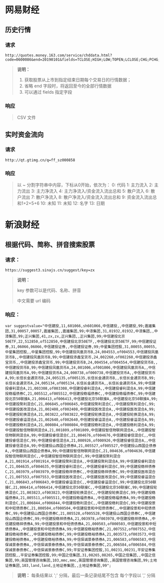 # 网易财经

## 历史行情

### 请求

```
http://quotes.money.163.com/service/chddata.html?code=0600086&end=20190101&fields=TCLOSE;HIGH;LOW;TOPEN;LCLOSE;CHG;PCHG;TURNOVER;VOTURNOVER;VATURNOVER;TCAP;MCAP
```

> **说明：**
>
> 1. 获取股票从上市到指定结束日期每个交易日的行情数据；
> 2. 省略 end 字段时，将返回至今的全部行情数据
> 3. 可以通过 fields 指定字段

### 响应

> CSV 文件



## 实时资金流向

### 请求

```
http://qt.gtimg.cn/q=ff_sz000858
```

### 响应

> 以 ~ 分割字符串中内容，下标从0开始，依次为：
>  0: 代码
>  1: 主力流入
>  2: 主力流出
>  3: 主力净流入
>  4: 主力净流入/资金流入流出总和
>  5: 散户流入
>  6: 散户流出
>  7: 散户净流入
>  8: 散户净流入/资金流入流出总和
>  9: 资金流入流出总和1+2+5+6
> 10: 未知
> 11: 未知
> 12: 名字
> 13: 日期



# 新浪财经

## 根据代码、简称、拼音搜索股票

### 请求：

```
https://suggest3.sinajs.cn/suggest/key=zx
```

> **说明：**
>
> key 参数可以是代码、名称、拼音
>
> 中文需要 url 编码

### 响应：

```
var suggestvalue="中信建投,11,601066,sh601066,中信建投,,中信建投,99;震雄集团,31,00057,00057,震雄集团,,震雄集团,99;中漆集团,31,01932,01932,中漆集团,,中漆集团,99;正兴集团,41,zx,zx,正兴集团,,正兴集团,99;中信建投北京50ETF,22,512850,of512850,中信建投北京50ETF,,中信建投北京50ETF,99;中信建投证券,31,06066,06066,中信建投证券,,中信建投证券,99;中星集团控股,31,00055,00055,中星集团控股,,中星集团控股,99;中信建投凤凰货币B,24,004553,of004553,中信建投凤凰货币B,,中信建投凤凰货币B,99;中信建投添鑫宝货币,24,002260,of002260,中信建投添鑫宝货币,,中信建投添鑫宝货币,99;中信建投货币B,24,004554,of004554,中信建投货币B,,中信建投货币B,99;中信建投凤凰货币A,24,001006,of001006,中信建投凤凰货币A,,中信建投凤凰货币A,99;中信建投货币A,24,000738,of000738,中信建投货币A,,中信建投货币A,99;长信长金通货币B,24,005135,of005135,长信长金通货币B,,长信长金通货币B,99;长信长金通货币A,24,005134,of005134,长信长金通货币A,,长信长金通货币A,99;中信建投睿利混合A,21,003308,of003308,中信建投睿利混合A,,中信建投睿利混合A,99;中信建投稳福债券C,21,005512,of005512,中信建投稳福债券C,,中信建投稳福债券C,99;中信建投北京50联接A,21,006413,of006413,中信建投北京50联接A,,中信建投北京50联接A,99;中信建投聚利混合C,21,006845,of006845,中信建投聚利混合C,,中信建投聚利混合C,99;中信建投医改混合A,21,002408,of002408,中信建投医改混合A,,中信建投医改混合A,99;中信建投轮换混合A,21,003822,of003822,中信建投轮换混合A,,中信建投轮换混合A,99;中信建投睿溢混合A,21,002640,of002640,中信建投睿溢混合A,,中信建投睿溢混合A,99;中信建投稳利混合A,21,000804,of000804,中信建投稳利混合A,,中信建投稳利混合A,99;中信建投智信物联网混合A,21,001809,of001809,中信建投智信物联网混合A,,中信建投智信物联网混合A,99;中信建投睿信混合C,21,004676,of004676,中信建投睿信混合C,,中信建投睿信混合C,99;中信建投睿信混合A,21,000926,of000926,中信建投睿信混合A,,中信建投睿信混合A,99;中信建投山西国企债券A,21,005527,of005527,中信建投山西国企债券A,,中信建投山西国企债券A,99;中信建投智信物联网混合C,21,004636,of004636,中信建投智信物联网混合C,,中信建投智信物联网混合C,99;中信建投聚利混合A,21,001914,of001914,中信建投聚利混合A,,中信建投聚利混合A,99;中信建投睿利混合C,21,004635,of004635,中信建投睿利混合C,,中信建投睿利混合C,99;中信建投稳祥债券C,21,003979,of003979,中信建投稳祥债券C,,中信建投稳祥债券C,99;中信建投医改混合C,21,007553,of007553,中信建投医改混合C,,中信建投医改混合C,99;中信建投睿溢混合C,21,006843,of006843,中信建投睿溢混合C,,中信建投睿溢混合C,99;中信建投北京50联接C,21,006414,of006414,中信建投北京50联接C,,中信建投北京50联接C,99;中信建投轮换混合C,21,003823,of003823,中信建投轮换混合C,,中信建投轮换混合C,99;中信建投稳福债券A,21,005511,of005511,中信建投稳福债券A,,中信建投稳福债券A,99;中信建投稳利混合C,21,006844,of006844,中信建投稳利混合C,,中信建投稳利混合C,99;中信建投景和中短债债券C,21,000504,of000504,中信建投景和中短债债券C,,中信建投景和中短债债券C,99;中信建投山西国企债券C,21,005528,of005528,中信建投山西国企债券C,,中信建投山西国企债券C,99;中信建投稳祥债券A,21,003978,of003978,中信建投稳祥债券A,,中信建投稳祥债券A,99;中信建投景和中短债债券A,21,000503,of000503,中信建投景和中短债债券A,,中信建投景和中短债债券A,99;中信建投稳裕债券C,21,007552,of007552,中信建投稳裕债券C,,中信建投稳裕债券C,99;中信建投稳裕债券A,21,003573,of003573,中信建投稳裕债券A,,中信建投稳裕债券A,99;中信保诚景泰债券A,21,006583,of006583,中信保诚景泰债券A,,中信保诚景泰债券A,99;中信保诚景泰债券C,21,006584,of006584,中信保诚景泰债券C,,中信保诚景泰债券C,99;平安证券集团控股,31,00231,00231,平安证券集团控股,,平安证券集团控股,99;中国之信集团,31,08265,08265,中国之信集团,,中国之信集团,99;英国管理咨询集团,103,mmc,mmc,英国管理咨询集团,,英国管理咨询集团,99;土地证券集团,103,land,land,土地证券集团,,土地证券集团,99";
```

> **说明：**
> 每条结果以 ';' 分隔，最后一条记录结尾不包含
> 每个字段以 ',' 分隔

